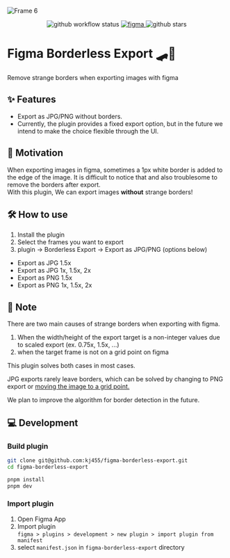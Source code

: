 ![Frame 6](https://user-images.githubusercontent.com/38521709/203567054-333c67a3-c8e3-4526-8c3b-75305bffbb95.png)

<p align="center">
  <img src="https://img.shields.io/github/workflow/status/kj455/figma-borderless-export/Test" alt="github workflow status" >
  <a href="https://www.figma.com/community/plugin/1177240622175495525">
    <img src="https://img.shields.io/badge/figma-in%20review-orange" alt="figma" >
  </a> 
  <img src="https://img.shields.io/github/stars/kj455/figma-borderless-export?style=social" alt="github stars" >
</p>

# Figma Borderless Export 🛹🚫

Remove strange borders when exporting images with figma

## ✨ Features

- Export as JPG/PNG without borders.
- Currently, the plugin provides a fixed export option, but in the future we intend to make the choice flexible through the UI.

## 💭 Motivation
When exporting images in figma, sometimes a 1px white border is added to the edge of the image.
It is difficult to notice that and also troublesome to remove the borders after export.  
With this plugin, We can export images **without** strange borders!

## 🛠️ How to use

1. Install the plugin
2. Select the frames you want to export
3. plugin -> Borderless Export -> Export as JPG/PNG (options below)
  - Export as JPG 1.5x
  - Export as JPG 1x, 1.5x, 2x
  - Export as PNG 1.5x
  - Export as PNG 1x, 1.5x, 2x


## 📝 Note

There are two main causes of strange borders when exporting with figma.

1. When the width/height of the export target is a non-integer values due to scaled export (ex. 0.75x, 1.5x, ...)
2. when the target frame is not on a grid point on figma

This plugin solves both cases in most cases.

JPG exports rarely leave borders, which can be solved by changing to PNG export or [moving the image to a grid point.](https://forum.figma.com/t/white-border-when-exporting-to-jpg/1999/2)

We plan to improve the algorithm for border detection in the future.

## 💻 Development

### Build plugin
```bash
git clone git@github.com:kj455/figma-borderless-export.git
cd figma-borderless-export

pnpm install
pnpm dev
```

### Import plugin

1. Open Figma App
2. Import plugin  
  `figma > plugins > development > new plugin > import plugin from manifest`
3. select `manifest.json` in `figma-borderless-export` directory
